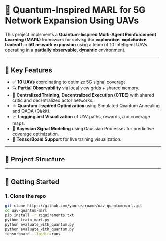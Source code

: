 # 🚁 Quantum-Inspired MARL for 5G Network Expansion Using UAVs

This project implements a **Quantum-Inspired Multi-Agent Reinforcement Learning (MARL)** framework for solving the **exploration–exploitation tradeoff** in **5G network expansion** using a team of 10 intelligent UAVs operating in a **partially observable**, **dynamic** environment.

---

## 🧠 Key Features

- ✅ **10 UAVs** coordinating to optimize 5G signal coverage.
- 🔍 **Partial Observability** via local view grids + shared memory.
- 🤖 **Centralized Training, Decentralized Execution (CTDE)** with shared critic and decentralized actor networks.
- ⚛️ **Quantum-Inspired Optimization** using Simulated Quantum Annealing and QAOA (Qiskit).
- 📈 **Logging and Visualization** of UAV paths, rewards, and coverage maps.
- 🧪 **Bayesian Signal Modeling** using Gaussian Processes for predictive coverage optimization.
- 🎯 **TensorBoard Support** for live training visualization.

---

## 📂 Project Structure


---

## 🚀 Getting Started

### 1. Clone the repo

```bash
git clone https://github.com/yourusername/uav-quantum-marl.git
cd uav-quantum-marl
pip install -r requirements.txt
python train_marl.py
python evaluate_with_quantum.py
python evaluate_with_quantum.py
tensorboard --logdir=runs
